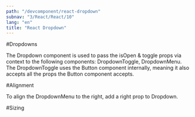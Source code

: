 ```yaml
---
path: "/devcomponent/react-dropdown"
subnav: "3/React/React/10"
lang: "en"
title: "React Dropdown"
---
```


#Dropdowns

The Dropdown component is used to pass the isOpen & toggle props via context to the following components: DropdownToggle, DropdownMenu. The DropdownToggle uses the Button component internally, meaning it also accepts all the props the Button component accepts.

<reactdropdown1></reactdropdown1>

#Alignment

To align the DropdownMenu to the right, add a right prop to Dropdown.

<reactdropdown2></reactdropdown2>

#Sizing

<reactdropdown3></reactdropdown3>